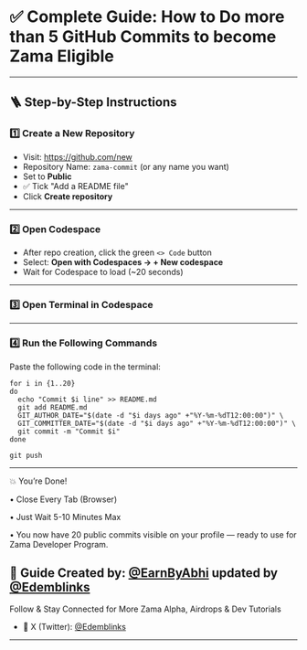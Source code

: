 # ✅ Complete Guide: How to Do more than 5 GitHub Commits to become Zama Eligible
---

## 🪜 Step-by-Step Instructions

### 1️⃣ Create a New Repository

- Visit: https://github.com/new  
- Repository Name: `zama-commit` (or any name you want)  
- Set to **Public**  
- ✅ Tick "Add a README file"  
- Click **Create repository**

---

### 2️⃣ Open Codespace

- After repo creation, click the green `<> Code` button  
- Select: **Open with Codespaces → + New codespace**  
- Wait for Codespace to load (~20 seconds)

---

### 3️⃣ Open Terminal in Codespace

---

### 4️⃣ Run the Following Commands

Paste the following code in the terminal:

```
for i in {1..20}
do
  echo "Commit $i line" >> README.md
  git add README.md
  GIT_AUTHOR_DATE="$(date -d "$i days ago" +"%Y-%m-%dT12:00:00")" \
  GIT_COMMITTER_DATE="$(date -d "$i days ago" +"%Y-%m-%dT12:00:00")" \
  git commit -m "Commit $i"
done
```

```
git push
```

---

💥 You’re Done!

• Close Every Tab (Browser)

• Just Wait 5-10 Minutes Max

• You now have 20 public commits visible on your profile — ready to use for Zama Developer Program.

## 🙌 Guide Created by: [@EarnByAbhi](https://x.com/earnbyabhi) updated by [@Edemblinks](https://x.com/edemblinks)

Follow & Stay Connected for More Zama Alpha, Airdrops & Dev Tutorials

- 📍 X (Twitter): [@Edemblinks](https://x.com/edemblinks)

---
